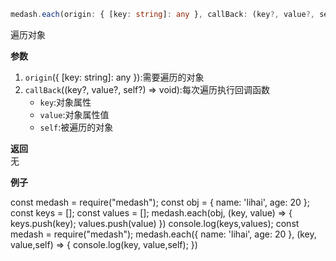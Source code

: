 ```ts
medash.each(origin: { [key: string]: any }, callBack: (key?, value?, self?) => void):void
```
遍历对象

**参数**  
1. `origin`({ [key: string]: any }):需要遍历的对象
2. `callBack`((key?, value?, self?) => void):每次遍历执行回调函数
    * `key`:对象属性
    * `value`:对象属性值
    * `self`:被遍历的对象
  
**返回**  
无       
  
**例子**  

<me-embed>
const medash = require("medash");
const obj = { name: 'lihai', age: 20 };
const keys = [];
const values = [];
medash.each(obj, (key, value) => {
    keys.push(key);
    values.push(value)
})
console.log(keys,values);
</me-embed>
<me-embed>
const medash = require("medash");
medash.each({ name: 'lihai', age: 20 }, (key, value,self) => {
    console.log(key, value,self);
})
</me-embed>